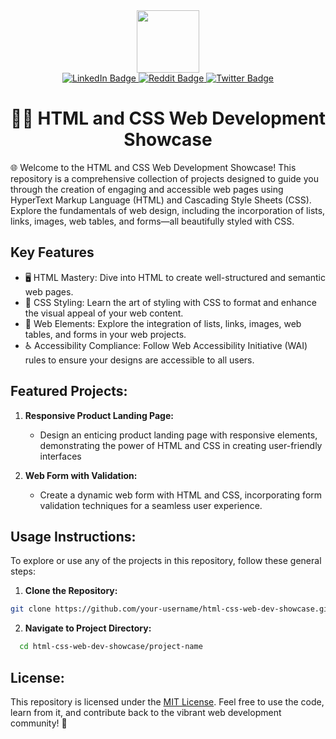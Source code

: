 <div align="center">
  <img src="https://media.giphy.com/media/MeJgB3yMMwIaHmKD4z/giphy.gif" width="100"/>
  <div id="badges">
    <a href="https://www.linkedin.com/in/singh-sukhmanjeet/">
      <img src="https://img.shields.io/badge/LinkedIn-blue?style=for-the-badge&logo=linkedin&logoColor=white" alt="LinkedIn Badge"/>
    </a>
    <a href="https://www.reddit.com/user/sukhmang">
      <img src="https://img.shields.io/badge/Reddit-white?style=for-the-badge&logo=reddit&logoColor=red" alt="Reddit Badge"/>
    </a>
    <a href="https://twitter.com/mijugilo">
      <img src="https://img.shields.io/badge/Twitter-blue?style=for-the-badge&logo=twitter&logoColor=white" alt="Twitter Badge"/>
    </a>
  </div>

 <div>   
   <h1>
  👨‍💻 HTML and CSS Web Development Showcase
   </h1>
 </div>

</div>

🌐 Welcome to the HTML and CSS Web Development Showcase! This repository is a comprehensive collection of projects designed to guide you through the creation of engaging and accessible web pages using HyperText Markup Language (HTML) and Cascading Style Sheets (CSS). Explore the fundamentals of web design, including the incorporation of lists, links, images, web tables, and forms—all beautifully styled with CSS.

## Key Features

  - 🖥️ HTML Mastery: Dive into HTML to create well-structured and semantic web pages.
  - 🎨 CSS Styling: Learn the art of styling with CSS to format and enhance the visual appeal of your web content.
  - 🌈 Web Elements: Explore the integration of lists, links, images, web tables, and forms in your web projects.
  - ♿ Accessibility Compliance: Follow Web Accessibility Initiative (WAI) rules to ensure your designs are accessible to all users.

## **Featured Projects:**

  1. **Responsive Product Landing Page:**
     - Design an enticing product landing page with responsive elements, demonstrating the power of HTML and CSS in creating user-friendly interfaces

  2. **Web Form with Validation:**
     - Create a dynamic web form with HTML and CSS, incorporating form validation techniques for a seamless user experience.

## **Usage Instructions:**

To explore or use any of the projects in this repository, follow these general steps:

1. **Clone the Repository:**

```bash
git clone https://github.com/your-username/html-css-web-dev-showcase.git
```

2. **Navigate to Project Directory:**
 
  ```bash
    cd html-css-web-dev-showcase/project-name
  ```

## **License:**

This repository is licensed under the [MIT License](./LICENSE). Feel free to use the code, learn from it, and contribute back to the vibrant web development community! 🚀
